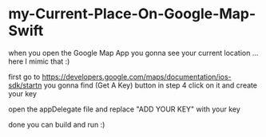 # my-Current-Place-On-Google-Map-Swift
when you open the Google Map App you gonna see your current location ... here I mimic that :) 


first go to https://developers.google.com/maps/documentation/ios-sdk/startn  you gonna find (Get A Key) button in step 4 click on it and create your key

open the appDelegate file and replace "ADD YOUR KEY"  with your key 

done you can build and run :) 
